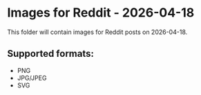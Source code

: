 # Images for Reddit - 2026-04-18

This folder will contain images for Reddit posts on 2026-04-18.

## Supported formats:
- PNG
- JPG/JPEG
- SVG
